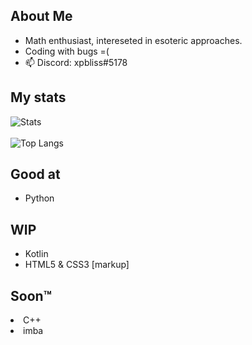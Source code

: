 ## About Me

- Math enthusiast, intereseted in esoteric approaches.
- Coding with bugs =(
- 📫 Discord: xpbliss#5178

## My stats
![Stats](https://github-readme-stats.vercel.app/api?username=xpluna&show_icons=true&bg_color=30,e96443,904e95&title_color=fff&text_color=fff&icon_color=fff&hide_border=true)
<br></br>
![Top Langs](https://github-readme-stats.vercel.app/api/top-langs/?username=xpluna&layout=compact&show_icons=true&theme=radical&bg_color=30,e96443,904e95&title_color=fff&text_color=fff&icon_color=fff&hide_border=true)

## Good at
<ul>
  <li>Python</li>
</ul>

## WIP
<ul>
  <li>Kotlin</li>
  <li>HTML5 & CSS3 [markup]</li>
</ul>

## Soon™
</ul>
  <li>C++</li>
  <li>imba</li>
</ul>
